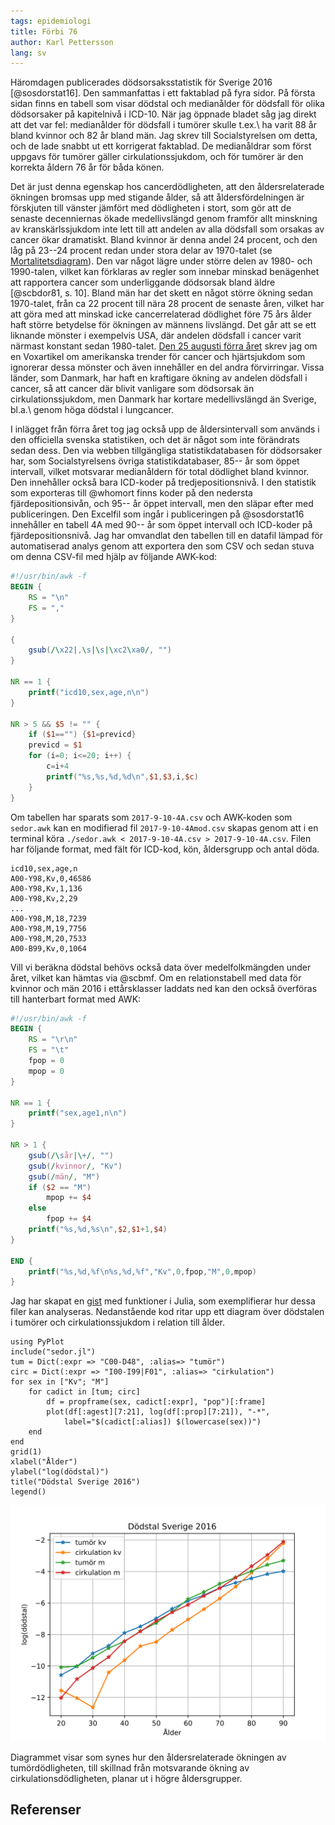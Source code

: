 ```yaml
---
tags: epidemiologi
title: Förbi 76
author: Karl Pettersson
lang: sv
---
```


Häromdagen publicerades dödsorsaksstatistik för Sverige 2016 [@sosdorstat16].
Den sammanfattas i ett faktablad på fyra sidor. På första sidan finns en tabell
som visar dödstal och medianålder för dödsfall för olika dödsorsaker på
kapitelnivå i ICD-10. När jag öppnade bladet såg jag direkt att det var fel:
medianålder för dödsfall i tumörer skulle t.ex.\ ha varit 88 år bland kvinnor och 82
år bland män. Jag skrev till Socialstyrelsen om detta, och de lade snabbt ut
ett korrigerat faktablad. De medianåldrar som först uppgavs för tumörer gäller
cirkulationssjukdom, och för tumörer är den korrekta åldern 76 år för båda
könen.

Det är just denna egenskap hos cancerdödligheten, att den åldersrelaterade
ökningen bromsas upp med stigande ålder, så att åldersfördelningen är
förskjuten till vänster jämfört med dödligheten i stort, som gör att de senaste
decenniernas ökade medellivslängd genom framför allt minskning av
kranskärlssjukdom inte lett till att andelen av alla dödsfall som orsakas av
cancer ökar dramatiskt. Bland kvinnor är denna andel 24 procent, och den låg på
23--24 procent redan under stora delar av 1970-talet (se
[Mortalitetsdiagram](http://mortchart.klpn.se/charts/tumall4290s1e1meanfalse.html)).
Den var något lägre under större delen av 1980- och 1990-talen, vilket kan
förklaras av regler som innebar minskad benägenhet att rapportera cancer som
underliggande dödsorsak bland äldre [@scbdor81, s. 10]. Bland män har det skett
en något större ökning sedan 1970-talet, från ca 22 procent till nära 28
procent de senaste åren, vilket har att göra med att minskad icke
cancerrelaterad dödlighet före 75 års ålder haft större betydelse för ökningen
av männens livslängd. Det går att se ett liknande mönster i exempelvis USA, där
andelen dödsfall i cancer varit närmast konstant sedan 1980-talet. [Den 25
augusti förra året](2016-08-25-rates.html) skrev jag om en Voxartikel om
amerikanska trender för cancer och hjärtsjukdom som ignorerar dessa mönster och
även innehåller en del andra förvirringar. Vissa länder, som Danmark, har haft
en kraftigare ökning av andelen dödsfall i cancer, så att cancer där blivit
vanligare som dödsorsak än cirkulationssjukdom, men Danmark har kortare
medellivslängd än Sverige, bl.a.\ genom höga dödstal i lungcancer.

I inlägget från förra året tog jag också upp de åldersintervall som används i den
officiella svenska statistiken, och det är något som inte förändrats sedan
dess. Den via webben tillgängliga statistikdatabasen för dödsorsaker har, som
Socialstyrelsens övriga statistikdatabaser, 85-- år som öppet intervall, vilket
motsvarar medianåldern för total dödlighet bland kvinnor. Den innehåller också
bara ICD-koder på tredjepositionsnivå. I den statistik som exporteras till
@whomort finns koder på den nedersta fjärdepositionsivån, och 95-- år öppet
intervall, men den släpar efter med publiceringen. Den Excelfil som ingår i
publiceringen på @sosdorstat16 innehåller en tabell 4A med 90-- år som öppet
intervall och ICD-koder på fjärdepositionsnivå. Jag har omvandlat den tabellen
till en datafil lämpad för automatiserad analys genom att exportera den som CSV
och sedan stuva om denna CSV-fil med hjälp av följande AWK-kod: 

``` {.awk .numberLines}
#!/usr/bin/awk -f
BEGIN { 
	RS = "\n" 
	FS = "," 
}

{
	gsub(/\x22|,\s|\s|\xc2\xa0/, "")
}

NR == 1 { 
	printf("icd10,sex,age,n\n") 
}

NR > 5 && $5 != "" { 
	if ($1=="") {$1=previcd}
	previcd = $1
	for (i=0; i<=20; i++) {
		c=i+4
		printf("%s,%s,%d,%d\n",$1,$3,i,$c)
	}
}
```

Om tabellen har sparats som `2017-9-10-4A.csv` och AWK-koden som `sedor.awk`
kan en modifierad fil `2017-9-10-4Amod.csv` skapas genom att i en terminal köra
`./sedor.awk < 2017-9-10-4A.csv > 2017-9-10-4A.csv`. Filen har följande
format, med fält för ICD-kod, kön, åldersgrupp och antal döda.

```
icd10,sex,age,n
A00-Y98,Kv,0,46586
A00-Y98,Kv,1,136
A00-Y98,Kv,2,29
...
A00-Y98,M,18,7239
A00-Y98,M,19,7756
A00-Y98,M,20,7533
A00-B99,Kv,0,1064
```

Vill vi beräkna dödstal behövs också data över medelfolkmängden under året,
vilket kan hämtas via @scbmf. Om en relationstabell med data för kvinnor och
män 2016 i ettårsklasser laddats ned kan den också överföras till hanterbart
format med AWK:

``` {.awk .numberLines}
#!/usr/bin/awk -f
BEGIN { 
	RS = "\r\n" 
	FS = "\t"
	fpop = 0
	mpop = 0
}

NR == 1 {
	printf("sex,age1,n\n")
}

NR > 1 {
	gsub(/\sår|\+/, "")
	gsub(/kvinnor/, "Kv")
	gsub(/män/, "M")
	if ($2 == "M")
		mpop += $4
	else
		fpop += $4
	printf("%s,%d,%s\n",$2,$1+1,$4)
}

END {
	printf("%s,%d,%f\n%s,%d,%f","Kv",0,fpop,"M",0,mpop)
}
```

Jag har skapat en
[gist](https://gist.github.com/klpn/8a9939cf6ffb0a186eb244bc1c18f553) 
med funktioner i Julia, som exemplifierar hur dessa
filer kan analyseras. Nedanstående kod ritar upp ett diagram över dödstalen i
tumörer och cirkulationssjukdom i relation till ålder.

``` {.julia .numberLines}
using PyPlot
include("sedor.jl")
tum = Dict(:expr => "C00-D48", :alias=> "tumör")
circ = Dict(:expr => "I00-I99|F01", :alias=> "cirkulation")
for sex in ["Kv"; "M"]
	for cadict in [tum; circ]
		df = propframe(sex, cadict[:expr], "pop")[:frame]
		plot(df[:agest][7:21], log(df[:prop][7:21]), "-*", 
			label="$(cadict[:alias]) $(lowercase(sex))")
	end
end
grid(1)
xlabel("Ålder")
ylabel("log(dödstal)")
title("Dödstal Sverige 2016")
legend()
```

![Dödstal cirkulation och tumör Sverige 2016.](../images/Sv16MortCirkTum.svg)

Diagrammet visar som synes hur den åldersrelaterade ökningen av
tumördödligheten, till skillnad från motsvarande ökning av
cirkulationsdödligheten, planar ut i högre åldersgrupper.

## Referenser
